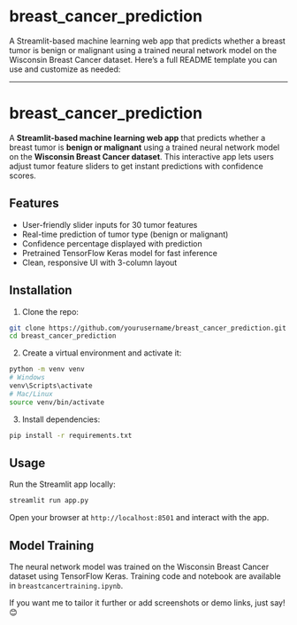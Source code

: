 # breast_cancer_prediction
A Streamlit-based machine learning web app that predicts whether a breast tumor is benign or malignant using a trained neural network model on the Wisconsin Breast Cancer dataset.
Here’s a full README template you can use and customize as needed:

---

# breast\_cancer\_prediction

A **Streamlit-based machine learning web app** that predicts whether a breast tumor is **benign or malignant** using a trained neural network model on the **Wisconsin Breast Cancer dataset**.
This interactive app lets users adjust tumor feature sliders to get instant predictions with confidence scores.

## Features

* User-friendly slider inputs for 30 tumor features
* Real-time prediction of tumor type (benign or malignant)
* Confidence percentage displayed with prediction
* Pretrained TensorFlow Keras model for fast inference
* Clean, responsive UI with 3-column layout

## Installation

1. Clone the repo:

```bash
git clone https://github.com/yourusername/breast_cancer_prediction.git
cd breast_cancer_prediction
```

2. Create a virtual environment and activate it:

```bash
python -m venv venv
# Windows
venv\Scripts\activate
# Mac/Linux
source venv/bin/activate
```

3. Install dependencies:

```bash
pip install -r requirements.txt
```

## Usage

Run the Streamlit app locally:

```bash
streamlit run app.py
```

Open your browser at `http://localhost:8501` and interact with the app.

## Model Training

The neural network model was trained on the Wisconsin Breast Cancer dataset using TensorFlow Keras.
Training code and notebook are available in `breastcancertraining.ipynb`.



If you want me to tailor it further or add screenshots or demo links, just say! 😊
